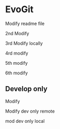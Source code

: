 # EvoGit

Modify readme file

2nd Modify

3rd Modify locally

4rd modify

5th modify

6th modify

## Develop only

Modify

Modify dev only remote

mod dev only local
